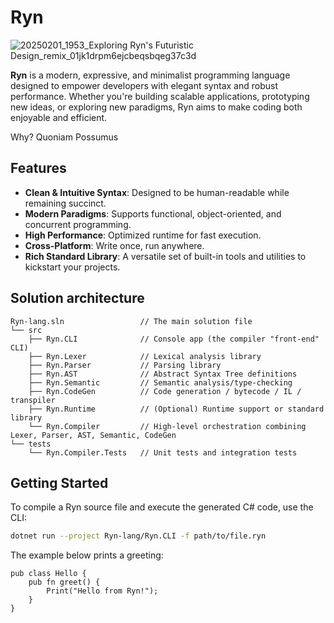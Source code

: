 # Ryn

![20250201_1953_Exploring Ryn's Futuristic Design_remix_01jk1drpm6ejcbeqsbqeg37c3d](https://github.com/ReinoutWW/ryn-lang/blob/master/RYN.gif)


**Ryn** is a modern, expressive, and minimalist programming language designed to empower developers with elegant syntax and robust performance. Whether you're building scalable applications, prototyping new ideas, or exploring new paradigms, Ryn aims to make coding both enjoyable and efficient.

Why? Quoniam Possumus

## Features

- **Clean & Intuitive Syntax**: Designed to be human-readable while remaining succinct.
- **Modern Paradigms**: Supports functional, object-oriented, and concurrent programming.
- **High Performance**: Optimized runtime for fast execution.
- **Cross-Platform**: Write once, run anywhere.
- **Rich Standard Library**: A versatile set of built-in tools and utilities to kickstart your projects.

## Solution architecture
```
Ryn-lang.sln                 // The main solution file
└── src
    ├── Ryn.CLI              // Console app (the compiler "front-end" CLI)
    ├── Ryn.Lexer            // Lexical analysis library
    ├── Ryn.Parser           // Parsing library
    ├── Ryn.AST              // Abstract Syntax Tree definitions
    ├── Ryn.Semantic         // Semantic analysis/type-checking
    ├── Ryn.CodeGen          // Code generation / bytecode / IL / transpiler
    ├── Ryn.Runtime          // (Optional) Runtime support or standard library
    └── Ryn.Compiler         // High-level orchestration combining Lexer, Parser, AST, Semantic, CodeGen
└── tests
    └── Ryn.Compiler.Tests   // Unit tests and integration tests
```

## Getting Started

To compile a Ryn source file and execute the generated C# code, use the CLI:

```bash
dotnet run --project Ryn-lang/Ryn.CLI -f path/to/file.ryn
```

The example below prints a greeting:

```ryn
pub class Hello {
    pub fn greet() {
        Print("Hello from Ryn!");
    }
}
```

